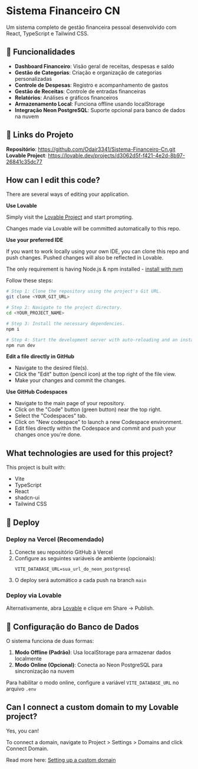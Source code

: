# Sistema Financeiro CN

<!-- Deploy trigger: $(date +%Y%m%d_%H%M%S) -->

Um sistema completo de gestão financeira pessoal desenvolvido com React, TypeScript e Tailwind CSS.

## 🚀 Funcionalidades

- **Dashboard Financeiro**: Visão geral de receitas, despesas e saldo
- **Gestão de Categorias**: Criação e organização de categorias personalizadas
- **Controle de Despesas**: Registro e acompanhamento de gastos
- **Gestão de Receitas**: Controle de entradas financeiras
- **Relatórios**: Análises e gráficos financeiros
- **Armazenamento Local**: Funciona offline usando localStorage
- **Integração Neon PostgreSQL**: Suporte opcional para banco de dados na nuvem

## 🔗 Links do Projeto

**Repositório**: https://github.com/Odair3341/Sistema-Financeiro-Cn.git
**Lovable Project**: https://lovable.dev/projects/d3062d5f-f421-4e2d-8b97-26841c35dc77

## How can I edit this code?

There are several ways of editing your application.

**Use Lovable**

Simply visit the [Lovable Project](https://lovable.dev/projects/d3062d5f-f421-4e2d-8b97-26841c35dc77) and start prompting.

Changes made via Lovable will be committed automatically to this repo.

**Use your preferred IDE**

If you want to work locally using your own IDE, you can clone this repo and push changes. Pushed changes will also be reflected in Lovable.

The only requirement is having Node.js & npm installed - [install with nvm](https://github.com/nvm-sh/nvm#installing-and-updating)

Follow these steps:

```sh
# Step 1: Clone the repository using the project's Git URL.
git clone <YOUR_GIT_URL>

# Step 2: Navigate to the project directory.
cd <YOUR_PROJECT_NAME>

# Step 3: Install the necessary dependencies.
npm i

# Step 4: Start the development server with auto-reloading and an instant preview.
npm run dev
```

**Edit a file directly in GitHub**

- Navigate to the desired file(s).
- Click the "Edit" button (pencil icon) at the top right of the file view.
- Make your changes and commit the changes.

**Use GitHub Codespaces**

- Navigate to the main page of your repository.
- Click on the "Code" button (green button) near the top right.
- Select the "Codespaces" tab.
- Click on "New codespace" to launch a new Codespace environment.
- Edit files directly within the Codespace and commit and push your changes once you're done.

## What technologies are used for this project?

This project is built with:

- Vite
- TypeScript
- React
- shadcn-ui
- Tailwind CSS

## 🚀 Deploy

### Deploy na Vercel (Recomendado)

1. Conecte seu repositório GitHub à Vercel
2. Configure as seguintes variáveis de ambiente (opcionais):
   ```
   VITE_DATABASE_URL=sua_url_do_neon_postgresql
   ```
3. O deploy será automático a cada push na branch `main`

### Deploy via Lovable

Alternativamente, abra [Lovable](https://lovable.dev/projects/d3062d5f-f421-4e2d-8b97-26841c35dc77) e clique em Share -> Publish.

## 💾 Configuração do Banco de Dados

O sistema funciona de duas formas:

1. **Modo Offline (Padrão)**: Usa localStorage para armazenar dados localmente
2. **Modo Online (Opcional)**: Conecta ao Neon PostgreSQL para sincronização na nuvem

Para habilitar o modo online, configure a variável `VITE_DATABASE_URL` no arquivo `.env`

## Can I connect a custom domain to my Lovable project?

Yes, you can!

To connect a domain, navigate to Project > Settings > Domains and click Connect Domain.

Read more here: [Setting up a custom domain](https://docs.lovable.dev/tips-tricks/custom-domain#step-by-step-guide)
